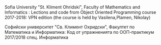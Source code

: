 Sofia University "St. Kliment Ohridski", Faculty of Mathematics and Informatics : Lections and code from Object Oriented Programming course 2017-2018: VPN edition (the course is held by Vasilena,Plamen, Nikolay)

Софийски университет "Св. Климент Охридски", Факултет по Математика и Информатика: Код от упражненията по ООП-практикум 2017/2018 спец. Информатика
